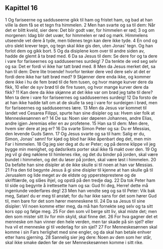 ## Kapittel 16

1 Og fariseerne og sadduseerne gikk til ham og fristet ham, og bad at han ville la dem få se et tegn fra himmelen.
2 Men han svarte og sa til dem: Når det er blitt kveld, sier dere: Det blir godt vær, for himmelen er rød;
3 og om morgenen: Idag blir det uvær, for himmelen er rød og mørk. Himmelens utseende vet dere å tyde, men tidenes tegn kan dere ikke tyde.
4 En ond og utro slekt krever tegn, og tegn skal ikke gis den, uten Jonas' tegn. Og han forlot dem og gikk bort.
5 Og da disiplene kom over til andre siden av, hadde de glemt å ta brød med.
6 Da sa Jesus til dem: Se dere for og ta dere i vare for fariseernes og sadduseernes surdeig!
7 Da tenkte de ved seg selv og sa: Det er fordi vi ikke har tatt brød med.
8 Men da Jesus merket det, sa han til dem: Dere lite troende! hvorfor tenker dere ved dere selv at det er fordi dere ikke har tatt brød med?
9 Skjønner dere enda ikke, og kommer dere ikke i hu de fem brød til de fem tusen, og hvor mange kurver dere da fikk,
10 eller de syv brød til de fire tusen, og hvor mange kurver dere da fikk?
11 Kan dere da ikke skjønne at det ikke var om brød jeg talte til dere? Men ta dere i vare for fariseernes og sadduseernes surdeig!
12 Da forsto de at han ikke hadde talt om at de skulle ta seg i vare for surdeigen i brød, men for fariseernes og sadduseernes lære.
13 Men da Jesus var kommet til landet ved Cesarea Filippi, spurte han sine disipler og sa: Hvem sier folk at Menneskesønnen er?
14 De sa: Noen sier døperen Johannes, andre Elias, andre igjen Jeremias eller en av profetene.
15 Han sa til dem: Men dere, hvem sier dere at jeg er?
16 Da svarte Simon Peter og sa: Du er Messias, den levende Guds Sønn.
17 Og Jesus svarte og sa til ham: Salig er du, Simon, Jonas' sønn! for kjød og blod har ikke åpenbart deg det, men min Far i himmelen.
18 Og jeg sier deg at du er Peter; og på denne klippe vil jeg bygge min menighet, og dødsrikets porter skal ikke få makt over den.
19 Og jeg vil gi deg nøklene til himlenes rike, og det du binder på jorden, skal være bundet i himmelen, og det du løser på jorden, skal være løst i himmelen.
20 Da befalte han sine disipler at de ikke skulle si til noen at han var Messias.
21 Fra den tid begynte Jesus å gi sine disipler til kjenne at han skulle gå til Jerusalem og lide meget av de eldste og yppersteprestene og de skriftlærde, og slåes ihjel, og opstå på den tredje dag.
22 Da tok Peter ham til side og begynte å irettesette ham og sa: Gud fri deg, Herre! dette må ingenlunde vederfares deg!
23 Men han vendte seg og sa til Peter: Vik bak meg, Satan! du er meg til anstøt; for du har ikke sans for det som hører Gud til, men bare for det som hører menneskene til.
24 Da sa Jesus til sine disipler: Vil noen komme etter meg, da må han fornekte seg selv og ta sitt kors opp og følge meg.
25 For den som vil berge sitt liv, skal miste det; men den som mister sitt liv for min skyld, skal finne det.
26 For hva gagner det et menneske om han vinner den hele verden, men tar skade på sin sjel? eller hva vil et menneske gi til vederlag for sin sjel?
27 For Menneskesønnen skal komme i sin Fars herlighet med sine engler, og da skal han betale enhver etter hans gjerning.
28 Sannelig sier jeg dere: Noen av dem som her står, skal ikke smake døden før de ser Menneskesønnen komme i sitt rike.
